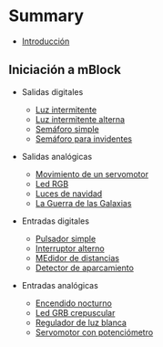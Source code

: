 # Summary

* [Introducción](README.md)


## Iniciación a mBlock

* Salidas digitales
	* [Luz intermitente]()
	* [Luz intermitente alterna]()
	* [Semáforo simple]()
	* [Semáforo para invidentes]()

* Salidas analógicas
	* [Movimiento de un servomotor]()
	* [Led RGB]()
	* [Luces de navidad]()
	* [La Guerra de las Galaxias]()

* Entradas digitales
	* [Pulsador simple]()
	* [Interruptor alterno]()
	* [MEdidor de distancias]()
	* [Detector de aparcamiento]()

* Entradas analógicas
	* [Encendido nocturno]()
	* [Led GRB crepuscular]()
	* [Regulador de luz blanca]()
	* [Servomotor con potenciómetro]()